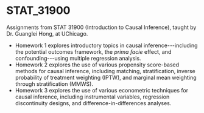 # STAT_31900

Assignments from STAT 31900 (Introduction to Causal Inference), taught by Dr. Guanglei Hong, at UChicago.

* Homework 1 explores introductory topics in causal inference---including the potential outcomes framework, the _prima facie_ effect, and confounding---using multiple regression analysis.
* Homework 2 explores the use of various propensity score-based methods for causal inference, including matching, stratification, inverse probability of treatment weighting (IPTW), and marginal mean weighting through stratification (MMWS).
* Homework 3 explores the use of various econometric techniques for causal inference, including instrumental variables, regression discontinuity designs, and difference-in-differences analyses.
